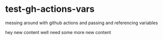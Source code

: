 # test-gh-actions-vars
messing around with github actions and passing and referencing variables

hey new content
well need some more new content
